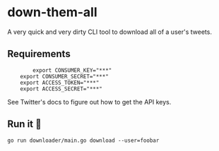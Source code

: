 # down-them-all

A very quick and very dirty CLI tool to download all of a user's tweets.

## Requirements

```shell
        export CONSUMER_KEY="***"
	export CONSUMER_SECRET="***"
	export ACCESS_TOKEN="***"
	export ACCESS_SECRET="***"
```

See Twitter's docs to figure out how to get the API keys.

## Run it 🚀

```shell
go run downloader/main.go download --user=foobar
```